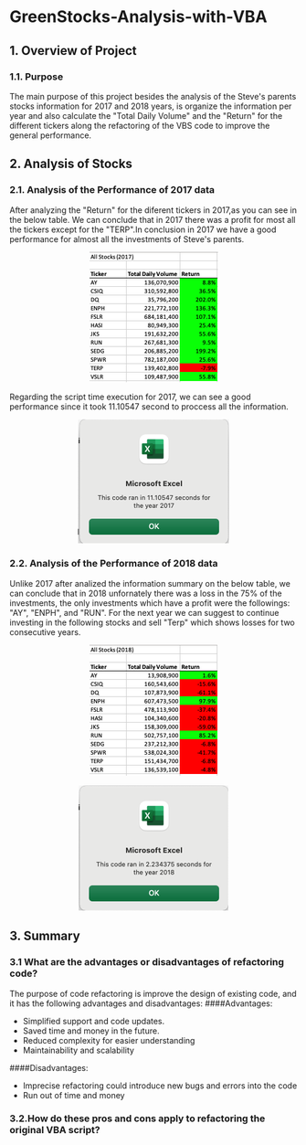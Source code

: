 # GreenStocks-Analysis-with-VBA

## 1. Overview of Project

### 1.1. Purpose
The main purpose of this project besides the analysis of the Steve's parents stocks information for 2017 and 2018 years, is organize the information per year and also calculate the "Total Daily Volume" and  the "Return" for the different tickers along the refactoring of the VBS code to improve the general performance.

## 2. Analysis of Stocks

### 2.1. Analysis of the Performance of 2017 data
After analyzing the "Return" for the diferent tickers in 2017,as you can see in the below table. We can conclude that in 2017 there was a profit for most all the tickers except for the "TERP".In conclusion in 2017 we have a good performance for almost all the investments of Steve's parents.

<p align="center">
  <img  src="Resources/VBA_Challenge_Results2017.png">
</p>

Regarding the script time execution for 2017, we can see a good performance since it took 11.10547 second to proccess all the information.
<p align="center">
  <img src="Resources/VBA_Challenge_2017.png">
</p>


### 2.2.  Analysis of the Performance of 2018 data
Unlike 2017 after analized the information summary on the below table, we can conclude that in 2018 unfornately there was a loss in the 75% of the investments, the only investments which have a profit were the followings: "AY", "ENPH", and "RUN".
For the next year we can suggest to continue investing in the following stocks and sell "Terp" which shows losses for two consecutive years.

<p align="center">
  <img  src="Resources/VBA_Challenge_Results2018.png">
</p>



<p align="center">
  <img src="Resources/VBA_Challenge_2018.png">
</p>



## 3. Summary
### 3.1 What are the advantages or disadvantages of refactoring code?
The purpose of code refactoring is improve the design of existing code, and it has the following advantages and disadvantages:
####Advantages:
 * Simplified support and code updates.
 * Saved time and money in the future.
 * Reduced complexity for easier understanding
 * Maintainability and scalability

####Disadvantages:
  * Imprecise refactoring could introduce new bugs and errors into the code
  * Run out of time and money

### 3.2.How do these pros and cons apply to refactoring the original VBA script?

